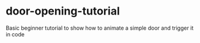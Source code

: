 # door-opening-tutorial
Basic beginner tutorial to show how to animate a simple door and trigger it in code
